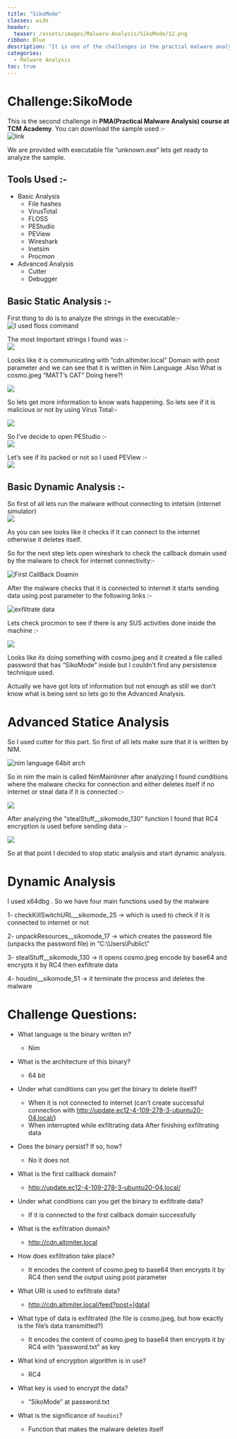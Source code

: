 ```yaml
---
title: "SikoMode"
classes: wide
header:
  teaser: /assets/images/Malware-Analysis/SikoMode/12.png
ribbon: Blue
description: "It is one of the challenges in the practial malware analysis TCM course"
categories:
  - Malware Analysis
toc: true
---
```


# Challenge:SikoMode

This is the second challenge in **PMA(Practical Malware Analysis) course at TCM Academy**. You can download the sample used :-<br>
![link](https://github.com/HuskyHacks/PMAT-labs/tree/main/labs/2-3.Challenge-SikoMode?source=post_page-----452715788d17--------------------------------)<br>

We are provided with executable file “unknown.exe” lets get ready to analyze the sample.

## Tools Used :-
* Basic Analysis
  * File hashes
  * VirusTotal
  * FLOSS
  * PEStudio
  * PEView
  * Wireshark
  * Inetsim
  * Procmon
* Advanced Analysis
  * Cutter
  * Debugger

## Basic Static Analysis :-
First thing to do is to analyze the strings in the executable:-<br>
![](/assets/images/Malware-Analysis/SikoMode/1.png "I used floss command")<br>

The most Important strings I found was :-<br>
![](/assets/images/Malware-Analysis/SikoMode/2.png)<br>

Looks like it is communicating with “cdn.altimiter.local” Domain with post parameter and we can see that it is written in Nim Language .Also What is cosmo.jpeg “MATT’s CAT” Doing here?!<br>

![](/assets/images/Malware-Analysis/SikoMode/3.png)<br>

So lets get more information to know wats happening. So lets see if it is malicious or not by using Virus Total:-<br>

![](/assets/images/Malware-Analysis/SikoMode/4.png)<br>

So I’ve decide to open PEStudio :-<br>
![](/assets/images/Malware-Analysis/SikoMode/5.png)<br>

Let’s see if its packed or not so I used PEView :-<br>
![](/assets/images/Malware-Analysis/SikoMode/6.png)<br>

## Basic Dynamic Analysis :-

So first of all lets run the malware without connecting to intetsim (internet simulator)<br>
![](/assets/images/Malware-Analysis/SikoMode/7.gif)<br>

As you can see looks like it checks if it can connect to the internet otherwise it deletes itself.

So for the next step lets open wireshark to check the callback domain used by the malware to check for internet connectivity:-<br>

![](/assets/images/Malware-Analysis/SikoMode/8.png "First CallBack Doamin")<br>


After the malware checks that it is connected to internet it starts sending data using post parameter to the following links :-<br>

![](/assets/images/Malware-Analysis/SikoMode/9.png "exfiltrate data")<br>



Lets check procmon to see if there is any SUS activities done inside the machine :-<br>

![](/assets/images/Malware-Analysis/SikoMode/10.png)<br>

Looks like its doing something with cosmo.jpeg and it created a file called password that has “SikoMode” inside but I couldn’t find any persistence technique used.

Actually we have got lots of information but not enough as still we don’t know what is being sent so lets go to the Advanced Analysis.

# Advanced Statice Analysis
So I used cutter for this part. So first of all lets make sure that it is written by NIM.<br>

![](/assets/images/Malware-Analysis/SikoMode/11.png "nim language 64bit arch")<br>


So in nim the main is called NimMainInner after analyzing I found conditions where the malware checks for connection and either deletes itself if no internet or steal data if it is connected :-<br>

![](/assets/images/Malware-Analysis/SikoMode/12.png)<br>

After analyzing the “stealStuff__sikomode_130” function I found that RC4 encryption is used before sending data :-<br>

![](/assets/images/Malware-Analysis/SikoMode/13.png)<br>

So at that point I decided to stop static analysis and start dynamic analysis.

#  Dynamic Analysis
I used x64dbg . So we have four main functions used by the malware

1- checkKillSwitchURL__sikomode_25 -> which is used to check if it is connected to internet or not

2- unpackResources__sikomode_17 -> which creates the password file (unpacks the password file) in “C:\Users\Public\”

3- stealStuff__sikomode_130 -> it opens cosmo.jpeg encode by base64 and encrypts it by RC4 then exfiltrate data

4- houdini__sikomode_51 -> it terminate the process and deletes the malware

# Challenge Questions:
- What language is the binary written in?
  - Nim
  
- What is the architecture of this binary?
  - 64 bit

- Under what conditions can you get the binary to delete itself?

  - When it is not connected to internet (can’t create successful connection with http://update.ec12-4-109-278-3-ubuntu20-04.local/) 
  - When interrupted while exfiltrating data After finishing exfiltrating data

- Does the binary persist? If so, how?

  - No it does not

- What is the first callback domain?

  - http://update.ec12-4-109-278-3-ubuntu20-04.local/

- Under what conditions can you get the binary to exfiltrate data?

  - If it is connected to the first callback domain successfully

- What is the exfiltration domain?

  - http://cdn.altimiter.local

- How does exfiltration take place?

  - It encodes the content of cosmo.jpeg to base64 then encrypts it by RC4 then send the output using post parameter

- What URI is used to exfiltrate data?

  - http://cdn.altimiter.local/feed?post=[data]

- What type of data is exfiltrated (the file is cosmo.jpeg, but how exactly is the file’s data transmitted?)

  - It encodes the content of cosmo.jpeg to base64 then encrypts it by RC4 with “password.txt” as key

- What kind of encryption algorithm is in use?

  - RC4

- What key is used to encrypt the data?

  - “SikoMode” at password.txt

- What is the significance of `houdini`?

  - Function that makes the malware deletes itself

